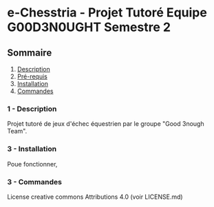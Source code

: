 # e-Chesstria - Projet Tutoré Equipe G00D3N0UGHT Semestre 2

## Sommaire

1. [Description](###Description)
2. [Pré-requis](#)
3. [Installation](###Installation)
3. [Commandes](###Commandes)

### 1 - Description

Projet tutoré de jeux d'échec équestrien par le groupe "Good 3nough Team".

### 3 - Installation

Poue fonctionner, 


### 3 - Commandes


License creative commons Attributions 4.0 (voir LICENSE.md)